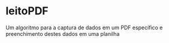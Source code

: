 # leitoPDF
Um algoritmo para a captura de dados em um PDF específico e preenchimento destes dados em uma planilha 
